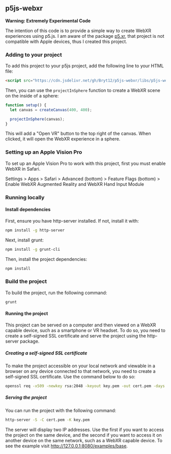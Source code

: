 ## p5js-webxr

**Warning: Extremely Experimental Code**

The intention of this code is to provide a simple way to create WebXR experiences using p5.js. I am aware of the package [p5.xr](https://github.com/stalgiag/p5.xr), that project is not compatible with Apple devices, thus I created this project.

### Adding to your project

To add this project to your p5js project, add the following line to your HTML file:

```html
<script src="https://cdn.jsdelivr.net/gh/Bryt12/p5js-webxr/libs/p5js-webxr.min.js"></script>
```

Then, you can use the `projectInSphere` function to create a WebXR scene on the inside of a sphere:

```javascript
function setup() {
  let canvas = createCanvas(400, 400);

  projectInSphere(canvas);
}
```

This will add a "Open VR" button to the top right of the canvas. When clicked, it will open the WebXR experience in a sphere.

### Setting up an Apple Vision Pro

To set up an Apple Vision Pro to work with this project, first you must enable WebXR in Safari.

Settings > Apps > Safari > Advanced (bottom) > Feature Flags (bottom) > Enable WebXR Augmented Reality and WebXR Hand Input Module

### Running locally

#### Install dependencies

First, ensure you have http-server installed. If not, install it with:

```bash
npm install -g http-server
```

Next, install grunt:

```bash
npm install -g grunt-cli
```

Then, install the project dependencies:

```bash
npm install
```

### Build the project

To build the project, run the following command:

```bash
grunt
```

#### Running the project

This project can be served on a computer and then viewed on a WebXR capable device, such as a smartphone or VR headset. To do so, you need to create a self-signed SSL certificate and serve the project using the http-server package.

##### Creating a self-signed SSL certificate

To make the project accessible on your local network and viewable in a browser on any device connected to that network, you need to create a self-signed SSL certificate. Use the command below to do so:

```bash
openssl req -x509 -newkey rsa:2048 -keyout key.pem -out cert.pem -days 365
```

##### Serving the project

You can run the project with the following command:

```bash
http-server -S -C cert.pem -K key.pem
```

The server will display two IP addresses. Use the first if you want to access the project on the same device, and the second if you want to access it on another device on the same network, such as a WebXR capable device. To see the example visit http://127.0.0.1:8080/examples/base.

